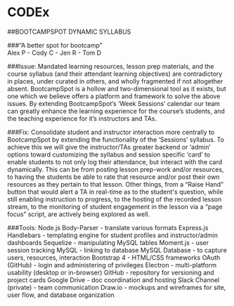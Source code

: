 # CODEx
##BOOTCAMPSPOT DYNAMIC SYLLABUS

###“A better spot for bootcamp”
<br>
Alex P - Cody C - Jen R - Tom D

###Issue:
Mandated learning resources, lesson prep materials, and the course syllabus (and their attendant learning objectives) are contradictory in places, under curated in others, and wholly fragmented if not altogether absent. 
BootcampSpot is a hollow and two-dimensional tool as it exists, but one which we believe offers a platform and framework to solve the above issues. By extending BootcampSpot’s ‘Week Sessions’ calendar our team can greatly enhance the learning experience for the course’s students, and the teaching experience for it’s instructors and TAs.

###Fix:
Consolidate student and instructor interaction more centrally to BootcampSpot by extending the functionality of the ‘Sessions’ syllabus. To achieve this we will give the instructor/TAs greater backend or ‘admin’ options toward customizing the syllabus and session specific ‘card’ to enable students to not only log their attendance, but interact with the card dynamically. This can be from posting lesson prep-work and/or resources, to having the students be able to rate that resource and/or post their own resources as they pertain to that lesson. Other things, from a “Raise Hand” button that would alert a TA in real-time as to the student's question, while still enabling instruction to progress, to the hosting of the recorded lesson stream, to the monitoring of student engagement in the lesson via a “page focus” script,  are actively being explored as well.

###Tools:
Node.js
Body-Parser - translate various formats
Express.js
Handlebars - templating engine for student profiles and instructor/admin dashboards
Sequelize -  manipulating MySQL tables
Moment.js -  user session tracking
MySQL - linking to database
MySQL Database - to capture users, resources, interaction
Bootstrap 4 - HTML/CSS frameworks
OAuth (GitHub) - login and administering of privileges
Electron - multi-platform usability (desktop or in-browser)
GitHub - repository for versioning and project cards
Google Drive - doc coordination and hosting
Slack Channel (private) - team communication
Draw.io - mockups and wireframes for site, user flow, and database organization

